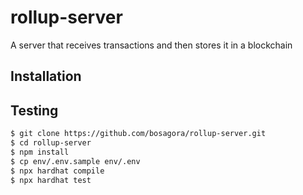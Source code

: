 # rollup-server

A server that receives transactions and then stores it in a blockchain

## Installation


## Testing

```bash
$ git clone https://github.com/bosagora/rollup-server.git
$ cd rollup-server
$ npm install
$ cp env/.env.sample env/.env
$ npx hardhat compile
$ npx hardhat test
```
